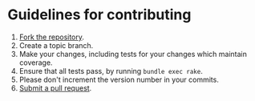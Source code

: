 # Guidelines for contributing

1. [Fork the repository](https://help.github.com/articles/fork-a-repo).
2. Create a topic branch.
3. Make your changes, including tests for your changes which maintain coverage.
4. Ensure that all tests pass, by running `bundle exec rake`.
5. Please don't increment the version number in your commits.
6. [Submit a pull request](https://help.github.com/articles/using-pull-requests).
